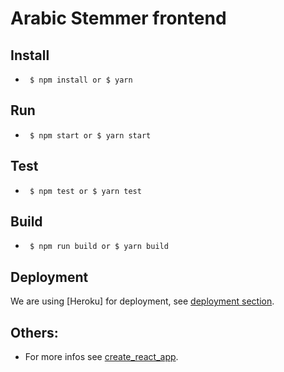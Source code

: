 Arabic Stemmer frontend
=======================

## Install
* ` $ npm install or $ yarn`

## Run
* ` $ npm start or $ yarn start`

## Test
* ` $ npm test or $ yarn test`

## Build
* ` $ npm run build or $ yarn build`

## Deployment
We are using [Heroku] for deployment, see [deployment section](https://github.com/LBenzahia/arabicstemmer_frontend/blob/master/readme_create_react_app.md#heroku).

## Others:
- For more infos see [create_react_app](https://github.com/LBenzahia/arabicstemmer_frontend/blob/master/readme_create_react_app.md).
